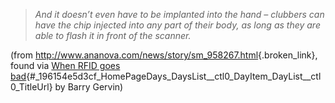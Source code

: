 <blockquote dir="ltr" style="MARGIN-RIGHT: 0px">
  <p>
    <em>And it doesn&#8217;t even have to be implanted into the hand &#8211; clubbers can have the chip injected into any part of their body, as long as they are able to flash it in front of the scanner.</em>
  </p>
</blockquote>

(from <http://www.ananova.com/news/story/sm_958267.html>{.broken_link}, found via [When RFID goes bad](http://objectsharp.com/Blogs/barry/archive/2004/05/18/458.aspx){#_196154e5d3cf_HomePageDays_DaysList__ctl0_DayItem_DayList__ctl0_TitleUrl}&nbsp;by Barry Gervin)
